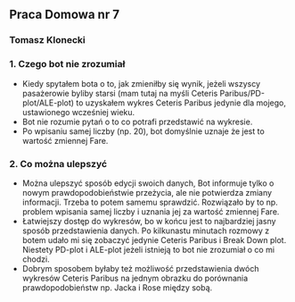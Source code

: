 ﻿<style type="text/css">
.main-container {
  max-width: 1500px;
  margin-left: auto;
  margin-right: auto;
}
</style>
## Praca Domowa nr 7
### Tomasz Klonecki
### 1. Czego bot nie zrozumiał
- Kiedy spytałem bota o to, jak zmieniłby się wynik, jeżeli wszyscy pasażerowie byliby starsi (mam tutaj na myśli Ceteris Paribus/PD-plot/ALE-plot) to uzyskałem wykres Ceteris Paribus jedynie dla mojego, ustawionego wcześniej wieku.
- Bot nie rozumie pytań o to co potrafi przedstawić na wykresie.
- Po wpisaniu samej liczby (np. 20), bot domyślnie uznaje że jest to wartość zmiennej Fare.
### 2. Co można ulepszyć
- Można ulepszyć sposób edycji swoich danych,  Bot informuje tylko o nowym prawdopodobieństwie przeżycia, ale nie potwierdza zmiany informacji. Trzeba to potem samemu sprawdzić. Rozwiązało by to np. problem wpisania samej liczby i uznania jej za wartość zmiennej Fare.
- Łatwiejszy dostęp do wykresów, bo w końcu jest to najbardziej jasny sposób przedstawienia danych. Po kilkunastu minutach rozmowy z botem udało mi się zobaczyć jedynie Ceteris Paribus i Break Down plot. Niestety PD-plot i ALE-plot jeżeli istnieją to bot nie zrozumiał o co mi chodzi.
- Dobrym sposobem byłaby też możliwość przedstawienia dwóch wykresów Ceteris Paribus na jednym obrazku do porównania prawdopodobieństw np. Jacka i Rose między sobą.
